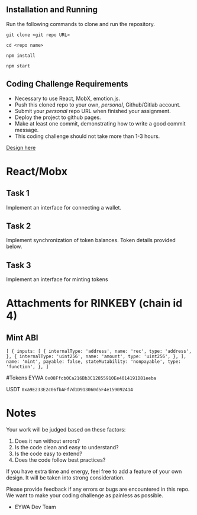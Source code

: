 ## Installation and Running

Run the following commands to clone and run the repository.

`git clone <git repo URL>`

`cd <repo name>`

`npm install`

`npm start`

## Coding Challenge Requirements

- Necessary to use React, MobX, emotion.js.
- Push this cloned repo to your own, _personal_, Github/Gitlab account.
- Submit your _personal_ repo URL when finished your assignment.
- Deploy the project to github pages.  
- Make at least one commit, demonstrating how to write a good commit message.
- This coding challenge should not take more than 1-3 hours.

[Design here](https://www.figma.com/file/3TosUvbudovwl9dXjGE7Zl/Untitled?node-id=0%3A1)

# React/Mobx

## Task 1

Implement an interface for connecting a wallet.

## Task 2

Implement synchronization of token balances. Token details provided below.

## Task 3

Implement an interface for minting tokens

# Attachments for RINKEBY (chain id 4)
## Mint ABI

`
[
    {
        inputs: [
        {
            internalType: 'address',
            name: 'rec',
            type: 'address',
        },
        {
            internalType: 'uint256',
            name: 'amount',
            type: 'uint256',
        },
    ],
    name: 'mint',
    payable: false,
    stateMutability: 'nonpayable',
    type: 'function',
    },
]
`

#Tokens
EYWA `0x08Ffcb0Ca216Bb3C12855910Ee4014191D81eeba`

USDT `0xa9E233E2c06fbAFf7d1D913060d5F4e159092414`

# Notes

Your work will be judged based on these factors:

1. Does it run without errors?
2. Is the code clean and easy to understand?
3. Is the code easy to extend?
4. Does the code follow best practices?

If you have extra time and energy, feel free to add a feature of your own design. It will be taken into strong consideration.


Please provide feedback if any errors or bugs are encountered in this repo. We want to make your coding challenge as painless as possible.

- EYWA Dev Team